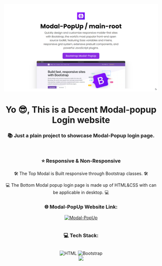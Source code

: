 <div align="right">
    <img align="" alt="image" width="auto" src="https://github.com/JoshuaThadi/Modal-PopUp/blob/main/Screenshot%202024-08-19%20154051.png">
</div>

<h1 align="center">Yo 😎, This is a Decent Modal-popup Login website</h1>

<h3 align="center">📚 Just a plain project to showcase Modal-Popup login page.</h3>

<br/>

<div align=center>
<h3>⭐ Responsive & Non-Responsive</h3>
<p>🛠️ The Top Modal is Built responsive through Bootstrap classes. 🛠️</p>
<p>💻  The Bottom Modal popup login page is made up of HTML&CSS with can be applicable in desktop. 💻</p>
<div align="center">
    <h3>🌐 Modal-PopUp Website Link:</h3>
    <a align="center" href="https://majesticmodal.netlify.app/" target="_blank">
        <img width="150px" src="https://img.shields.io/badge/MODAL_POPUP-ADD8E6?style=for-the-badge&logo=html5&logoColor=black" alt="Modal-PopUp">
    </a>
</div>

<br/>

<div align="center">
  <h3>💻 Tech Stack:</h3>
     <br/>
   <img src="https://img.shields.io/badge/HTML-FF6600?style=for-the-badge&logo=html5&logoColor=white" alt="HTML" />
  <img src="https://img.shields.io/badge/Bootstrap-563d7c💻 ?style=for-the-badge&logo=bootstrap&logoColor=white" alt="Bootstrap" />
  <br/>
</div>
<div align="center">
    <img src="https://skillicons.dev/icons?i=html,bootstrap" />
</div>
</div>    

